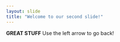 ```yaml
---
layout: slide
title: "Welcome to our second slide!"
---
```

**GREAT STUFF**
Use the left arrow to go back!
